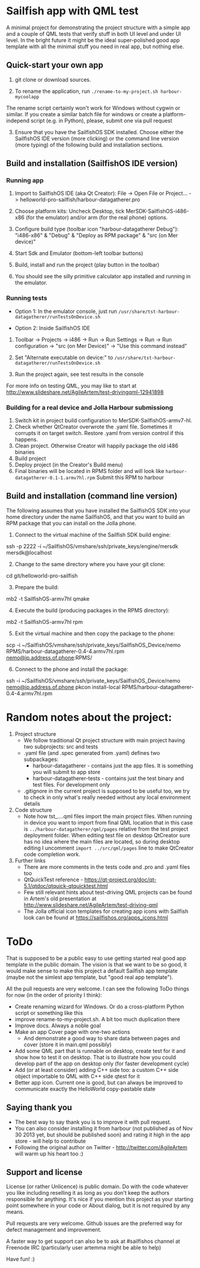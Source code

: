 Sailfish app with QML test
=========

A minimal project for demonstrating the project structure with a simple app and a couple of QML tests that verify stuff in both UI level and under UI level. In the bright future it might be the ideal super-polished good app template with all the minimal stuff you need in real app, but nothing else.

Quick-start your own app
------------

1. git clone or download sources.

2. To rename the application, run `./rename-to-my-project.sh harbour-mycoolapp`

 The rename script certainly won't work for Windows without cygwin or similar. If you create a similar batch file for windows or create a platform-independ script (e.g. in Python), please, submit one via pull request

3. Ensure that you have the SailfishOS SDK installed. Choose either the SailfishOS IDE version (more clicking) or the command line version (more typing) of the following build and installation sections.

Build and installation (SailfishOS IDE version)
------------

### Running app
1. Import to SailfishOS IDE (aka Qt Creator): File -> Open File or Project... -> helloworld-pro-sailfish/harbour-datagatherer.pro

2. Choose platform kits: Uncheck Desktop, tick MerSDK-SailfishOS-i486-x86 (for the emulator) and/or arm (for the real phone) options.

3. Configure build type (toolbar icon "harbour-datagatherer Debug"): "i486-x86" & "Debug" & "Deploy as RPM package" & "src (on Mer device)"

4. Start Sdk and Emulator (bottom-left toolbar buttons)

5. Build, install and run the project (play button in the toolbar)

6. You should see the silly primitive calculator app installed and running in the emulator.

### Running tests
* Option 1: In the emulator console, just run `/usr/share/tst-harbour-datagatherer/runTestsOnDevice.sh`

* Option 2: Inside SailfishOS IDE

 1. Toolbar -> Projects -> i486 -> Run -> Run Settings -> Run -> Run configuration -> "src (on Mer Device)" -> "Use this command instead"

 2. Set "Alternate executable on device:" to `/usr/share/tst-harbour-datagatherer/runTestsOnDevice.sh`

 3. Run the project again, see test results in the console

For more info on testing QML, you may like to start at http://www.slideshare.net/AgileArtem/test-drivingqml-12941898

### Building for a real device and Jolla Harbour submissiong
1. Switch kit in project build configuration to MerSDK-SailfishOS-armv7-hl.
2. Check whether QtCreator overwrote the .yaml file. Sometimes it corrupts it on target switch. Restore .yaml from version control if this happens.
3. Clean project. Otherwise Creator will happily package the old i486 binaries
4. Build project
5. Deploy project (in the Creator's Build menu)
6. Final binaries will be located in RPMS folder and will look like `harbour-datagatherer-0.1-1.armv7hl.rpm` Submit this RPM to harbour

Build and installation (command line version)
-----------------------

The following assumes that you have installed the SailfishOS SDK into your home directory under the name SailfishOS, and that you want to build an RPM package that you can install on the Jolla phone.

1. Connect to the virtual machine of the Sailfish SDK build engine:

 ssh -p 2222 -i ~/SailfishOS/vmshare/ssh/private_keys/engine/mersdk mersdk@localhost

2. Change to the same directory where you have your git clone:

 cd git/helloworld-pro-sailfish

3. Prepare the build:

 mb2 -t SailfishOS-armv7hl qmake

4. Execute the build (producing packages in the RPMS directory):

 mb2 -t SailfishOS-armv7hl rpm

5. Exit the virtual machine and then copy the package to the phone:

 scp -i ~/SailfishOS/vmshare/ssh/private_keys/SailfishOS_Device/nemo RPMS/harbour-datagatherer-0.4-4.armv7hl.rpm nemo@ip.address.of.phone:RPMS/

6. Connect to the phone and install the package:

 ssh -i ~/SailfishOS/vmshare/ssh/private_keys/SailfishOS_Device/nemo nemo@ip.address.of.phone pkcon install-local RPMS/harbour-datagatherer-0.4-4.armv7hl.rpm

Random notes about the project:
=========

1. Project structure
    * We follow traditional Qt project structure with main project having two subprojects: src and tests
    * .yaml file (and .spec generated from .yaml) defines two subpackages:
        * harbour-datagatherer - contains just the app files. It is something you will submit to app store
        * harbour-datagatherer-tests - contains just the test binary and test files. For development only
    * .gitignore in the current project is supposed to be useful too, we try to check in only what's really needed without any local environment details
2. Code structure
    * Note how tst_....qml files import the main project files. When running in device you want to import from final QML location that in this case is `../harbour-datagatherer/qml/pages` relative from the test project deployment folder. When editing test file on desktop QtCreator sure has no idea where the main files are located, so during desktop editing I uncomment `import ../src/qml/pages` line to make QtCreator code completion work.
3. Further links
    * There are more comments in the tests code and .pro and .yaml files too
    * QtQuickTest reference - https://qt-project.org/doc/qt-5.1/qtdoc/qtquick-qtquicktest.html
    * Few still relevant hints about test-driving QML projects can be found in Artem's old presentation at http://www.slideshare.net/AgileArtem/test-driving-qml
    * The Jolla official icon templates for creating app icons with Sailfish look can be found at https://sailfishos.org/apps_icons.html

ToDo
=========
That is supposed to be a public easy to use getting started real good app template in the public domain. The vision is that we want to be so good, it would make sense to make this project a default Sailfish app template (maybe not the simlest app template, but "good real app template").

All the pull requests are very welcome. I can see the following ToDo things for now (in the order of priority I think):
* Create renaming wizard for Windows. Or do a cross-platform Python script or something like this
* improve rename-to-my-project.sh. A bit too much duplication there
* Improve docs. Always a noble goal
* Make an app Cover page with one-two actions
    * And demonstrate a good way to share data between pages and cover (store it in main.qml possibly)
* Add some QML part that is runnable on desktop, create test for it and show how to test it on desktop. That is to illustrate how you could develop part of the app on desktop only (for faster development cycle)
* Add (or at least consider) adding C++ side too: a custom C++ side object importable to QML with C++ side qtest for it
* Better app icon. Current one is good, but can always be improved to communicate exactly the HelloWorld copy-pastable state

Saying thank you
-------------
* The best way to say thank you is to improve it with pull request.
* You can also consider installing it from harbour (not published as of Nov 30 2013 yet, but should be published soon) and rating it high in the app store - will help to contribute
* Following the original author on Twitter - http://twitter.com/AgileArtem will warm up his heart too :)

Support and license
-------------------

License (or rather Unlicence) is public domain. Do with the code whatever you like including reselling it as long as you don't keep the authors responsible for anything. It's nice if you mention this project as your starting point somewhere in your code or About dialog, but it is not required by any means.

Pull requests are very welcome. Github issues are the preferred way for defect management and improvement.

A faster way to get support can also be to ask at #sailfishos channel at Freenode IRC (particularly user artemma might be able to help)

Have fun! :)
